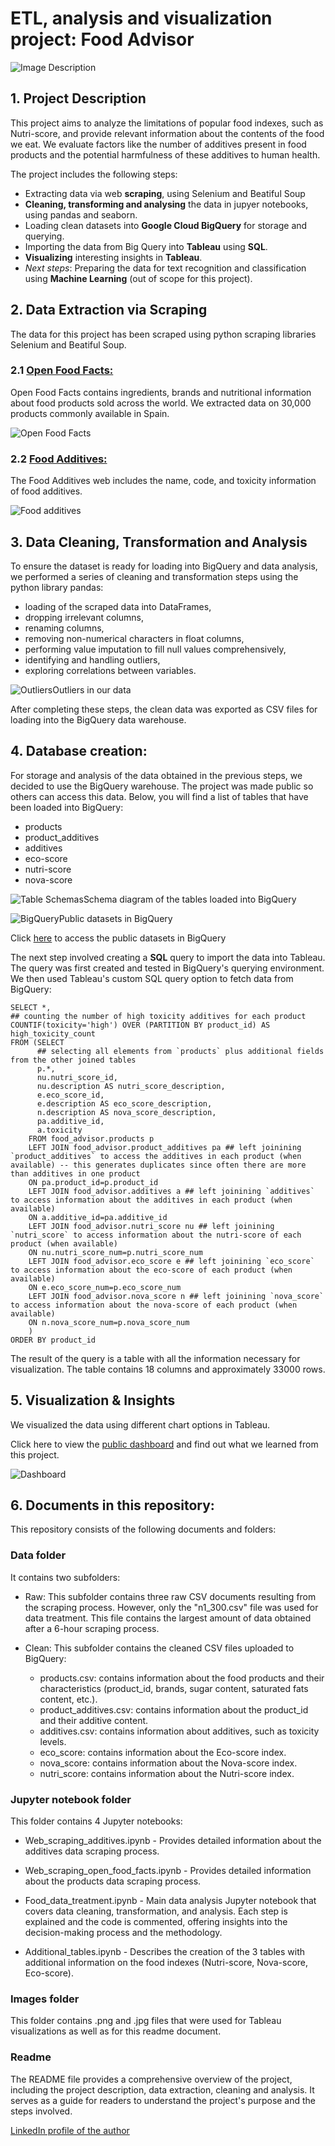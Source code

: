 # ETL, analysis and visualization project: Food Advisor

![Image Description](images/p-1-food-labels-to-read-1515525122.jpg)


## 1. Project Description

This project aims to analyze the limitations of popular food indexes, such as Nutri-score, and provide relevant information about the contents of the food we eat. We evaluate factors like the number of additives present in food products and the potential harmfulness of these additives to human health.

The project includes the following steps:

- Extracting data via web **scraping**, using Selenium and Beatiful Soup
- **Cleaning, transforming and analysing** the data in jupyer notebooks, using pandas and seaborn.
- Loading clean datasets into **Google Cloud BigQuery** for storage and querying.
- Importing the data from Big Query into **Tableau** using **SQL**.
- **Visualizing** interesting insights in **Tableau**.
- *Next steps*: Preparing the data for text recognition and classification using **Machine Learning** (out of scope for this project).

## 2. Data Extraction via Scraping

The data for this project has been scraped using python scraping libraries Selenium and Beatiful Soup.

### 2.1 [Open Food Facts:](https://es.openfoodfacts.org/)

Open Food Facts contains ingredients, brands and nutritional information about food products sold across the world. We extracted data on 30,000 products commonly available in Spain.  

![Open Food Facts](images/food_facts.png)


### 2.2 [Food Additives:](https://www.aditivos-alimentarios.com/)

The Food Additives web includes the name, code, and toxicity information of food additives.

![Food additives](images/food_additives.png)

## 3. Data Cleaning, Transformation and Analysis


To ensure the dataset is ready for loading into BigQuery and data analysis, we performed a series of cleaning and transformation steps using the python library pandas:
- loading of the scraped data into DataFrames,
- dropping irrelevant columns,
- renaming columns,
- removing non-numerical characters in float columns,
- performing value imputation to fill null values comprehensively,
- identifying and handling outliers,
- exploring correlations between variables.


![Outliers](images/Outliers.png)Outliers in our data

After completing these steps, the clean data was exported as CSV files for loading into the BigQuery data warehouse.

## 4. Database creation:

For storage and analysis of the data obtained in the previous steps, we decided to use the BigQuery warehouse. The project was made public so others can access this data. Below, you will find a list of tables that have been loaded into BigQuery:

- products
- product_additives
- additives
- eco-score
- nutri-score
- nova-score

![Table Schemas](images/tableschemas.png)Schema diagram of the tables loaded into BigQuery


![BigQuery](images/BigQuery.png)Public datasets in BigQuery

Click [here](https://console.cloud.google.com/bigquery?hl=es&_ga=2.9595701.1641939318.1694040162-741584245.1693333121&pli=1&project=food-advisor-397909&ws=!1m9!1m4!1m3!1sfood-advisor-397909!2sbquxjob_5a977b_18a6caa937a!3seurope-southwest1!1m3!3m2!1sfood-advisor-397909!2sfood_advisor) to access the public datasets in BigQuery

The next step involved creating a **SQL** query to import the data into Tableau. The query was first created and tested in BigQuery's querying environment. We then used Tableau's custom SQL query option to fetch data from BigQuery:

``` 
SELECT *,
## counting the number of high toxicity additives for each product
COUNTIF(toxicity='high') OVER (PARTITION BY product_id) AS high_toxicity_count
FROM (SELECT
      ## selecting all elements from `products` plus additional fields from the other joined tables 
      p.*,
      nu.nutri_score_id,
      nu.description AS nutri_score_description,
      e.eco_score_id,
      e.description AS eco_score_description,
      n.description AS nova_score_description,
      pa.additive_id,
      a.toxicity
    FROM food_advisor.products p
    LEFT JOIN food_advisor.product_additives pa ## left joinining `product_additives` to access the additives in each product (when available) -- this generates duplicates since often there are more than additives in one product
    ON pa.product_id=p.product_id
    LEFT JOIN food_advisor.additives a ## left joinining `additives` to access information about the additives in each product (when available)
    ON a.additive_id=pa.additive_id
    LEFT JOIN food_advisor.nutri_score nu ## left joinining `nutri_score` to access information about the nutri-score of each product (when available)
    ON nu.nutri_score_num=p.nutri_score_num
    LEFT JOIN food_advisor.eco_score e ## left joinining `eco_score` to access information about the eco-score of each product (when available)
    ON e.eco_score_num=p.eco_score_num
    LEFT JOIN food_advisor.nova_score n ## left joinining `nova_score` to access information about the nova-score of each product (when available)
    ON n.nova_score_num=p.nova_score_num
    ) 
ORDER BY product_id 
```

The result of the query is a table with all the information necessary for visualization. The table contains 18 columns and approximately 33000 rows.

## 5. Visualization & Insights 

We visualized the data using different chart options in Tableau. 

Click here to view the [public dashboard](https://public.tableau.com/app/profile/david.nunez2187/viz/Food_Advisor/Dashboard_V4) and find out what we learned from this project.

![Dashboard](images/tableau_screenshot.png)

## 6. Documents in this repository:

This repository consists of the following documents and folders:

### Data folder
It contains two subfolders:

- Raw: This subfolder contains three raw CSV documents resulting from the scraping process. However, only the "n1_300.csv" file was used for data treatment. This file contains the largest amount of data obtained after a 6-hour scraping process. 

- Clean: This subfolder contains the cleaned CSV files uploaded to BigQuery:
    - products.csv: contains information about the food products and their characteristics (product_id, brands, sugar content, saturated fats content, etc.).
    - product_additives.csv: contains information about the product_id and their additive content.
    - additives.csv: contains information about additives, such as toxicity levels.
    - eco_score: contains information about the Eco-score index.
    - nova_score: contains information about the Nova-score index.
    - nutri_score: contains information about the Nutri-score index.



### Jupyter notebook folder
This folder contains 4 Jupyter notebooks: 
- Web_scraping_additives.ipynb - Provides detailed information about the additives data scraping process.

- Web_scraping_open_food_facts.ipynb - Provides detailed information about the products data scraping process.

- Food_data_treatment.ipynb - Main data analysis Jupyter notebook that covers data cleaning, transformation, and analysis. Each step is explained and the code is commented, offering insights into the decision-making process and the methodology.

- Additional_tables.ipynb - Describes the creation of the 3 tables with additional information on the food indexes (Nutri-score, Nova-score, Eco-score).



### Images folder
This folder contains .png and .jpg files that were used for Tableau visualizations as well as for this readme document.


### Readme
The README file provides a comprehensive overview of the project, including the project description, data extraction, cleaning and analysis. It serves as a guide for readers to understand the project's purpose and the steps involved.


[LinkedIn profile of the author](https://www.linkedin.com/in/david-n%C3%BA%C3%B1ez-pastrana-595ba684/)

